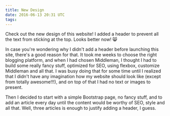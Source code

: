 ```yaml
---
title: New Design
date: 2016-06-13 20:31 UTC
tags:
---
```

Check out the new design of this website! I added a header to prevent all the
text from sticking at the top. Looks better now! 😸

In case you're wondering why I didn't add a header before launching this site,
there's a good reason for that.
It took me weeks to choose the right blogging platform, and when I had
chosen Middleman, I thought I had to build some really fancy stuff, optimized
for SEO, using flexbox, customize Middleman and all that. I was busy doing that
for some time until I realized that I didn't have any imagination how my website
should look like (except from totally awesome!!!), and on top of that I had no
text or images to present.

Then I decided to start with a simple Bootstrap page,
no fancy stuff, and to add an article every day until the content would be worthy
of SEO, style and all that. Well, three articles is enough to justify adding
a header, I guess.
